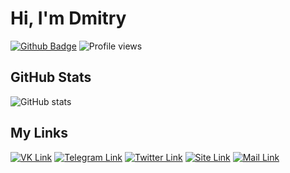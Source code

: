 # Hi, I'm Dmitry

 [![Github Badge](https://img.shields.io/badge/-scerka-grey?style=flat&logo=github&logoColor=white&link=https://github.com/scerka)](https://www.github.com/scerka) ![Profile views](https://komarev.com/ghpvc/?username=scerka)

## GitHub Stats
![GitHub stats](https://github-readme-stats.vercel.app/api?username=scerka&show_icons=true&include_all_commits=true)

## My Links

[![VK Link](https://img.shields.io/badge/-scerka-4a76a8?style=for-the-badge&logo=vk&logoColor=white&link=https://vk.com/scerka)](https://vk.com/scerka)
[![Telegram Link](https://img.shields.io/badge/-scerka-26A5E4?style=for-the-badge&logo=telegram&logoColor=white&link=https://t.me/scerka)](https://t.me/scerka)
[![Twitter Link](https://img.shields.io/badge/-scerka73-00acee?style=for-the-badge&logo=twitter&logoColor=white&link=https://twitter.com/scerka73)](https://twitter.com/scerka73)
[![Site Link](https://img.shields.io/badge/-scerka.com-4bc51d?style=for-the-badge&logo=curl&logoColor=white&link=https://scerka.com)](https://scerka.com)
[![Mail Link](https://img.shields.io/badge/-pm@scerka.com-ea4335?style=for-the-badge&logo=gmail&logoColor=white&link=mailto:pm@scerka.com)](mailto:pm@scerka.com)
